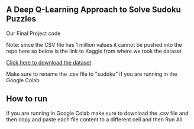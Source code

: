 ## A Deep Q-Learning Approach to Solve Sudoku Puzzles

Our Final Project code 

Note: since the CSV file has 1 million values it cannot be pushed into the repo here so below is the link to Kaggle from where we took the dataset

[Click here to download the dataset](https://www.kaggle.com/datasets/bryanpark/sudoku)

Make sure to rename the .csv file to "sudoku" if you are running in the Google Colab

## How to run 

If you are running in Google Colab make sure to download the .csv file and then copy and paste each file content to a different cell and then Run All 
